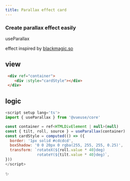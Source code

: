 ```yaml
---
title: Parallax effect card
---
```


<div class="text-center">
  <carbon-dicom-overlay class="text-4xl -mb-6 m-auto" />
  <h3>Create parallax effect easily</h3>
  <p>useParallax</p>
</div>  

effect inspired by [blackmagic.so](https://blackmagic.so/)

<parallax-effect-demo/>


## view
```html
 <div ref="container">
    <div :style="cardStyle"></div>
 </div>
```

## logic
```javascript
<script setup lang='ts'>
import { useParallax } from '@vueuse/core'

const container = ref<HTMLDivElement | null>(null)
const { tilt, roll, source } = useParallax(container)
const cardStyle = computed(() => ({
  border: '1px solid #cdcdcd',
  boxShadow: '0 0 20px 0 rgba(255, 255, 255, 0.25)',
  transform: `rotateX(${roll.value * 40}deg) 
              rotateY(${tilt.value * 40}deg)`,
}))
</script>

```

<span class="animate-pulse text-xl">
✨
</span>